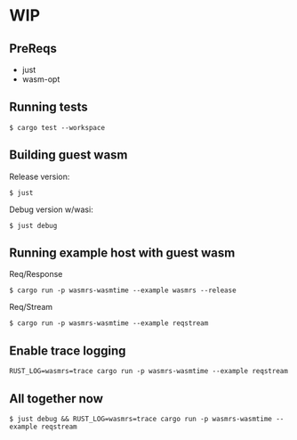 # WIP

## PreReqs

- just
- wasm-opt

## Running tests

```
$ cargo test --workspace
```

## Building guest wasm

Release version:

```
$ just
```

Debug version w/wasi:

```
$ just debug
```

## Running example host with guest wasm

Req/Response

```
$ cargo run -p wasmrs-wasmtime --example wasmrs --release
```

Req/Stream

```
$ cargo run -p wasmrs-wasmtime --example reqstream
```

## Enable trace logging

```
RUST_LOG=wasmrs=trace cargo run -p wasmrs-wasmtime --example reqstream
```

## All together now

```
$ just debug && RUST_LOG=wasmrs=trace cargo run -p wasmrs-wasmtime --example reqstream
```
